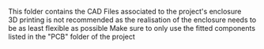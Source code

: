 This folder contains the CAD Files associated to the project's enclosure<br/>
3D printing is not recommended as the realisation of the enclosure needs to be as least flexible as possible
Make sure to only use the fitted components listed in the "PCB" folder of the project
